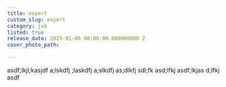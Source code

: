 ```yaml
---
title: expert
custom_slug: expert
category: job
listed: true
release_date: 2015-01-06 00:00:00.000000000 Z
cover_photo_path: 

---
```

asdf;lkjl;kasjdf a;lskdfj ;laskdfj a;slkdfj as;dlkfj sdl;fk asd;lfkj asdf;lkjas d;lfkj asdf